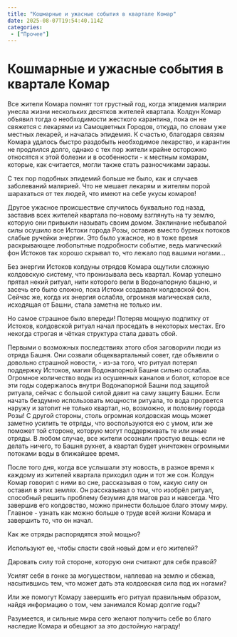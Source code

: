 ```yaml
---
title: "Кошмарные и ужасные события в квартале Комар"
date: 2025-08-07T19:54:40.114Z
categories:
 - ["Прочее"]
---
```


Кошмарные и ужасные события в квартале Комар
============================================

Все жители Комара помнят тот грустный год, когда эпидемия малярии унесла
жизни нескольких десятков жителей квартала. Колдун Комар объявил тогда о
необходимости жесткого карантина, пока он не свяжется с лекарями из
Самоцветных Городов, откуда, по словам уже местных лекарей, и началась
эпидемия. К счастью, благодаря связям Комара удалось быстро раздобыть
необходимое лекарство, и карантин не продлился долго, однако с тех пор
жители крайне осторожно относятся к этой болезни и в особенности - к
местным комарам, которые, как считается, могли также стать разносчиками
заразы.

С тех пор подобных эпидемий больше не было, как и случаев заболеваний
малярией. Что не мешает лекарям и жителям порой шарахаться от тех людей,
что имеют на себе укусы комаров!

Другое ужасное происшествие случилось буквально год назад, заставив всех
жителей квартала по-новому взглянуть на ту землю, которую они привыкли
называть своим домом. Заклинание небывалой силы осушило все Истоки
города Розы, оставив вместо бурных потоков слабые ручейки энергии. Это
было ужасное, но в тоже время раскрывающее любопытные подробности
событие, ведь магический фон Истоков так хорошо скрывал то, что лежало
под вашими ногами…

Без энергии Истоков колдуны отрядов Комара ощутили сложную колдовскую
систему, что пронизывала весь квартал. Комар успешно прятал некий
ритуал, нити которого вели в Водонапорную башню, и засечь его было
сложно, пока Истоки создавали колдовской фон. Сейчас же, когда их
энергия ослабла, огромная магическая сила, исходящая от Башни, стала
заметна не только им.

Но самое страшное было впереди! Потеряв мощную подпитку от Истоков,
колдовской ритуал начал проседать в некоторых местах. Его некогда
строгая и чёткая структура стала давать сбой.

Первыми о возможных последствиях этого сбоя заговорили люди из отряда
Башня. Они созвали общеквартальный совет, где объявили о довольно
страшной новости, - из-за того, что ритуал потерял поддержку Истоков,
магия Водонапорной Башни сильно ослабла. Огромное количество воды из
осушенных каналов и болот, которое все эти годы содержалось внутри
Водонапорной Башни под защитой ритуала, сейчас с большой силой давит на
саму защиту Башни. Если начать бездумно использовать мощности ритуала,
то вода прорвется наружу и затопит не только квартал, но, возможно, и
половину города Розы! С другой стороны, столь огромная колдовская мощь
может заметно усилить те отряды, что воспользуются ею с умом, или же
поможет той стороне, которую могут поддерживать те или иные отряды. В
любом случае, все жители осознали простую вещь: если не делать ничего,
то Башня рухнет, а квартал будет уничтожен огромными потоками воды в
ближайшее время.

После того дня, когда все услышали эту новость, в разное время к каждому
из жителей квартала приходил один и тот же сон. Колдун Комар говорил с
ними во сне, рассказывая о том, какую силу он оставил в этих землях. Он
рассказывал о том, что изобрёл ритуал, способный решить проблему безумия
для магов раз и навсегда. Что завершив его колдовство, можно принести
большое благо этому миру. Главное - узнать как можно больше о труде всей
жизни Комара и завершить то, что он начал.

Как же отряды распорядятся этой мощью?

Используют ее, чтобы спасти свой новый дом и его жителей?

Даровать силу той стороне, которую они считают для себя правой?

Усилят себя в гонке за могуществом, наплевав на землю и сбежав,
насытившись тем, что может дать эта колдовская сила под их ногами?

Или же помогут Комару завершить его ритуал правильным образом, найдя
информацию о том, чем занимался Комар долгие годы?

Разумеется, и сильные мира сего желают получить себе во благо наследие
Комара и обещают за это достойную награду!

